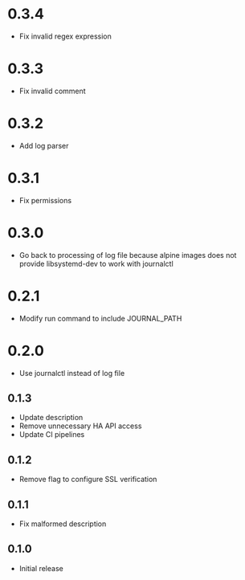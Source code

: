 <!-- https://developers.home-assistant.io/docs/add-ons/presentation#keeping-a-changelog -->

# 0.3.4 

- Fix invalid regex expression

# 0.3.3 

- Fix invalid comment

# 0.3.2 

- Add log parser

# 0.3.1 

- Fix permissions

# 0.3.0

- Go back to processing of log file because alpine images does not provide libsystemd-dev to work with journalctl

# 0.2.1 

- Modify run command to include JOURNAL_PATH

# 0.2.0 

- Use journalctl instead of log file

## 0.1.3 

- Update description
- Remove unnecessary HA API access
- Update CI pipelines

## 0.1.2

- Remove flag to configure SSL verification

## 0.1.1

- Fix malformed description

## 0.1.0

- Initial release

